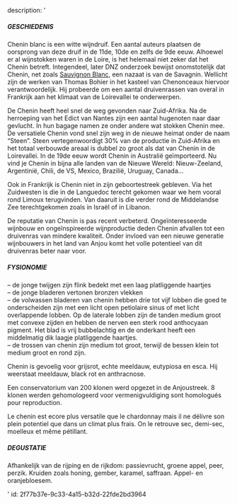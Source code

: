 description: '<h5>GESCHIEDENIS</h5><p>Chenin blanc is een witte wijndruif. Een aantal auteurs plaatsen de oorsprong van deze druif in de 11de, 10de en zelfs de 9de eeuw. Alhoewel er al wijnstokken waren in de Loire, is het helemaal niet zeker dat het Chenin betreft. Integendeel, later DNZ onderzoek bewijst onomstotelijk dat Chenin, net zoals <a href="https://www.levipe.be/grape/sauvignon-blanc/?lang=nl">Sauvignon Blanc</a>, een nazaat is van de Savagnin. Wellicht zijn de werken van Thomas Bohier in het kasteel van Chenonceaux hiervoor verantwoordelijk. Hij probeerde om een aantal druivenrassen van overal in Frankrijk aan het klimaat van de Loirevallei te onderwerpen.</p><p>De Chenin heeft heel snel de weg gevonden naar Zuid-Afrika. Na de herroeping van het Edict van Nantes zijn een aantal hugenoten naar daar gevlucht. In hun bagage namen ze onder andere wat stokken Chenin mee. De versatiele Chenin vond snel zijn weg in de nieuwe heimat onder de naam “Steen”. Steen vertegenwoordigt 30% van de productie in Zuid-Afrika en het totaal verbouwde areaal is dubbel zo groot als dat van Chenin in de Loirevallei. In de 19de eeuw wordt Chenin in Australië geïmporteerd. Nu vind je Chenin in bijna alle landen van de Nieuwe Wereld: Nieuw-Zeeland, Argentinië, Chili, de VS, Mexico, Brazilië, Uruguay, Canada…</p><p>Ook in Frankrijk is Chenin niet in zijn geboortestreek gebleven. Via het Zuidwesten is die in de Languedoc terecht gekomen waar we hem vooral rond Limoux terugvinden. Van daaruit is die verder rond de Middelandse Zee terechtgekomen zoals in Israël of in Libanon.</p><p>De reputatie van Chenin is pas recent verbeterd. Ongeïnteresseerde wijnbouw en ongeïnspireerde wijnproductie deden Chenin afvallen tot een druivenras van mindere kwaliteit. Onder invloed van een nieuwe generatie wijnbouwers in het land van Anjou komt het volle potentieel van dit druivenras beter naar voor.</p><h5>FYSIONOMIE</h5><p>– de jonge twijgen zijn flink bedekt met een laag platliggende haartjes<br>– de jonge bladeren vertonen bronzen vlekken<br>– de volwassen bladeren van chenin hebben drie tot vijf lobben die goed te onderscheiden zijn met een licht open petiolaire sinus of met licht overlappende lobben. Op de laterale lobben zijn de tanden medium groot met convexe zijden en hebben de nerven een sterk rood anthocyaan pigment. Het blad is vrij bubbelachtig en de onderkant heeft een middelmatig dik laagje platliggende haartjes.<br>– de trossen van chenin zijn medium tot groot, terwijl de bessen klein tot medium groot en rond zijn.</p><p>Chenin is gevoelig voor grijsrot, echte meeldauw, eutypiosa en esca. Hij weerstaat meeldauw, black rot en anthracnose.</p><p>Een conservatorium van 200 klonen werd opgezet in de Anjoustreek. 8 klonen werden gehomologeerd voor vermenigvuldiging sont homologués pour reproduction.</p><p>Le chenin est ecore plus versatile que le chardonnay mais il ne délivre son plein potentiel que dans un climat plus frais. On le retrouve sec, demi-sec, moelleux et même pétillant.</p><h5>DEGUSTATIE</h5><p>Afhankelijk van de rijping en de rijkdom: passievrucht, groene appel, peer, perzik. Kruiden zoals honing, gember, karamel, saffraan. Appel- en oranjebloesem.</p>'
id: 2f77b37e-9c33-4a15-b32d-22fde2bd3964
